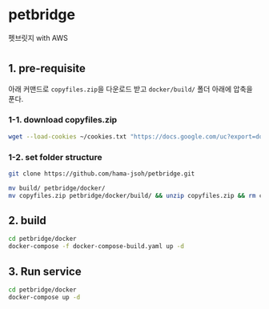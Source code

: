 # petbridge
펫브릿지 with AWS
#
## 1. pre-requisite
아래 커맨드로 `copyfiles.zip`을 다운로드 받고 `docker/build/` 폴더 아래에 압축을 푼다.  

### 1-1. download copyfiles.zip
```bash
wget --load-cookies ~/cookies.txt "https://docs.google.com/uc?export=download&confirm=$(wget --quiet --save-cookies ~/cookies.txt --keep-session-cookies --no-check-certificate 'https://docs.google.com/uc?export=download&id=1Kazha62DSt59RFkUpssUTWZJA5SImAxW' -O- | sed -rn 's/.*confirm=([0-9A-Za-z_]+).*/\1\n/p')&id=1Kazha62DSt59RFkUpssUTWZJA5SImAxW" -O copyfiles.zip && rm -rf ~/cookies.txt
```

### 1-2. set folder structure
```bash
git clone https://github.com/hama-jsoh/petbridge.git

mv build/ petbridge/docker/
mv copyfiles.zip petbridge/docker/build/ && unzip copyfiles.zip && rm copyfiles.zip
```

## 2. build
```bash
cd petbridge/docker
docker-compose -f docker-compose-build.yaml up -d
```

## 3. Run service
```bash
cd petbridge/docker
docker-compose up -d
```
